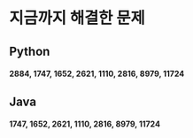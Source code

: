 # 지금까지 해결한 문제 

## Python
#### 2884, 1747, 1652, 2621, 1110, 2816, 8979, 11724

## Java
#### 1747, 1652, 2621, 1110, 2816, 8979, 11724